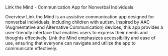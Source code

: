 Link the Mind - Communication App for Nonverbal Individuals

Overview
Link the Mind is an assistive communication app designed for nonverbal individuals, including children with autism. Inspired by AAC (Augmentative and Alternative Communication) devices, this app provides a user-friendly interface that enables users to express their needs and thoughts effectively. Link the Mind emphasizes accessibility and ease of use, ensuring that everyone can navigate and utilize the app to communicate effectively.